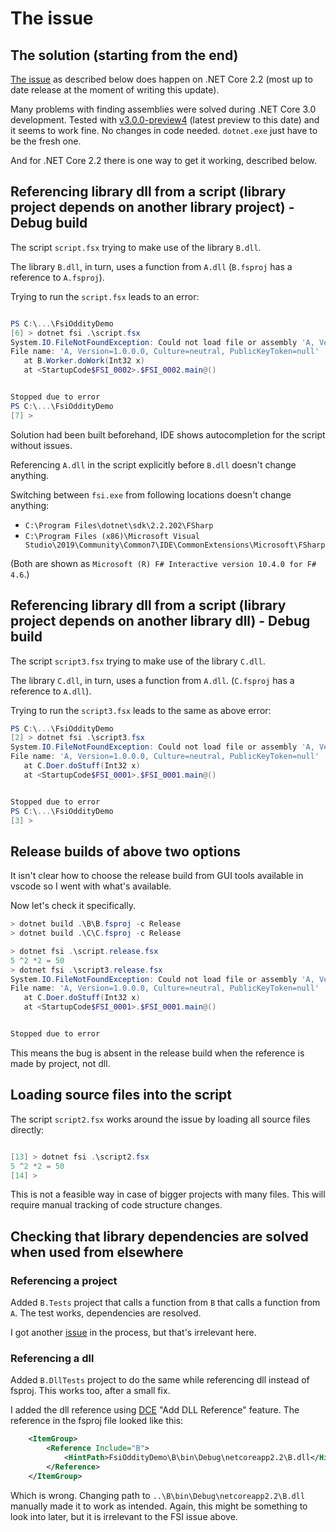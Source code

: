 # The issue

## The solution (starting from the end)

[The issue](https://github.com/Microsoft/visualfsharp/issues/6662) as described below does happen on .NET Core 2.2 (most up to date release at the moment of writing this update).

Many problems with finding assemblies were solved during .NET Core 3.0 development. Tested with [v3.0.0-preview4](https://dotnet.microsoft.com/download/dotnet-core/3.0) (latest preview to this date) and it seems to work fine. No changes in code needed. `dotnet.exe` just have to be the fresh one.

And for .NET Core 2.2 there is one way to get it working, described below.

## Referencing library dll from a script (library project depends on another library project) - Debug build

The script `script.fsx` trying to make use of the library `B.dll`.

The library `B.dll`, in turn, uses a function from `A.dll` (`B.fsproj` has a reference to `A.fsproj`).

Trying to run the `script.fsx` leads to an error:

```powershell

PS C:\...\FsiOddityDemo
[6] > dotnet fsi .\script.fsx
System.IO.FileNotFoundException: Could not load file or assembly 'A, Version=1.0.0.0, Culture=neutral, PublicKeyToken=null'. The system cannot find the file specified.
File name: 'A, Version=1.0.0.0, Culture=neutral, PublicKeyToken=null'
   at B.Worker.doWork(Int32 x)
   at <StartupCode$FSI_0002>.$FSI_0002.main@()


Stopped due to error
PS C:\...\FsiOddityDemo
[7] >

```

Solution had been built beforehand, IDE shows autocompletion for the script without issues.

Referencing `A.dll` in the script explicitly before `B.dll` doesn't change anything.

Switching between `fsi.exe` from following locations doesn't change anything:

* `C:\Program Files\dotnet\sdk\2.2.202\FSharp`
* `C:\Program Files (x86)\Microsoft Visual Studio\2019\Community\Common7\IDE\CommonExtensions\Microsoft\FSharp`

(Both are shown as `Microsoft (R) F# Interactive version 10.4.0 for F# 4.6`.)

## Referencing library dll from a script (library project depends on another library dll) - Debug build

The script `script3.fsx` trying to make use of the library `C.dll`.

The library `C.dll`, in turn, uses a function from `A.dll`. (`C.fsproj` has a reference to `A.dll`).

Trying to run the `script3.fsx` leads to the same as above error:

```powershell
PS C:\...\FsiOddityDemo
[2] > dotnet fsi .\script3.fsx
System.IO.FileNotFoundException: Could not load file or assembly 'A, Version=1.0.0.0, Culture=neutral, PublicKeyToken=null'. The system cannot find the file specified.
File name: 'A, Version=1.0.0.0, Culture=neutral, PublicKeyToken=null'
   at C.Doer.doStuff(Int32 x)
   at <StartupCode$FSI_0001>.$FSI_0001.main@()


Stopped due to error
PS C:\...\FsiOddityDemo
[3] >
```

## Release builds of above two options

It isn't clear how to choose the release build from GUI tools available in vscode so I went with what's available.

Now let's check it specifically.

```powershell
> dotnet build .\B\B.fsproj -c Release
> dotnet build .\C\C.fsproj -c Release

> dotnet fsi .\script.release.fsx
5 ^2 *2 = 50
> dotnet fsi .\script3.release.fsx
System.IO.FileNotFoundException: Could not load file or assembly 'A, Version=1.0.0.0, Culture=neutral, PublicKeyToken=null'. The system cannot find the file specified.
File name: 'A, Version=1.0.0.0, Culture=neutral, PublicKeyToken=null'
   at C.Doer.doStuff(Int32 x)
   at <StartupCode$FSI_0001>.$FSI_0001.main@()


Stopped due to error
```

This means the bug is absent in the release build when the reference is made by project, not dll.

## Loading source files into the script

The script `script2.fsx` works around the issue by loading all source files directly:

```powershell

[13] > dotnet fsi .\script2.fsx
5 ^2 *2 = 50
[14] >

```

This is not a feasible way in case of bigger projects with many files. This will require manual tracking of code structure changes.

## Checking that library dependencies are solved when used from elsewhere

### Referencing a project

Added `B.Tests` project that calls a function from `B` that calls a function from `A`. The test works, dependencies are resolved.

I got another [issue](https://github.com/ionide/ionide-vscode-fsharp/issues/924) in the process, but that's irrelevant here.

### Referencing a dll

Added `B.DllTests` project to do the same while referencing dll instead of fsproj. This works too, after a small fix.

I added the dll reference using [DCE](https://marketplace.visualstudio.com/items?itemName=kishoreithadi.dotnet-core-essentials) "Add DLL Reference" feature. The reference in the fsproj file looked like this:

```xml
    <ItemGroup>
        <Reference Include="B">
            <HintPath>FsiOddityDemo\B\bin\Debug\netcoreapp2.2\B.dll</HintPath>
        </Reference>
    </ItemGroup>
```

Which is wrong. Changing path to `..\B\bin\Debug\netcoreapp2.2\B.dll` manually made it to work as intended. Again, this might be something to look into later, but it is irrelevant to the FSI issue above.
